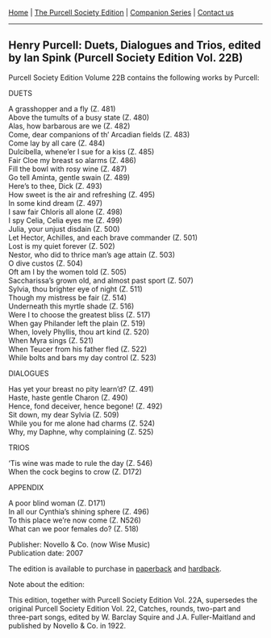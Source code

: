 [Home](/index.md)  |  [The Purcell Society Edition](/purcell-society-edition.md)  |  [Companion Series](/purcell-society-companion-series.md)  |  [Contact us](/contact-us.md)

***  

## Henry Purcell: Duets, Dialogues and Trios, edited by Ian Spink (Purcell Society Edition Vol. 22B)  

Purcell Society Edition Volume 22B contains the following works by Purcell:  

DUETS  

A grasshopper and a fly (Z. 481)  
Above the tumults of a busy state (Z. 480)  
Alas, how barbarous are we (Z. 482)  
Come, dear companions of th’ Arcadian fields (Z. 483)  
Come lay by all care (Z. 484)  
Dulcibella, whene’er I sue for a kiss (Z. 485)  
Fair Cloe my breast so alarms (Z. 486)  
Fill the bowl with rosy wine (Z. 487)  
Go tell Aminta, gentle swain (Z. 489)  
Here’s to thee, Dick (Z. 493)  
How sweet is the air and refreshing (Z. 495)  
In some kind dream (Z. 497)  
I saw fair Chloris all alone (Z. 498)  
I spy Celia, Celia eyes me (Z. 499)  
Julia, your unjust disdain (Z. 500)  
Let Hector, Achilles, and each brave commander (Z. 501)  
Lost is my quiet forever (Z. 502)  
Nestor, who did to thrice man’s age attain (Z. 503)  
O dive custos (Z. 504)  
Oft am I by the women told (Z. 505)  
Saccharissa’s grown old, and almost past sport (Z. 507)  
Sylvia, thou brighter eye of night (Z. 511)  
Though my mistress be fair (Z. 514)  
Underneath this myrtle shade (Z. 516)  
Were I to choose the greatest bliss (Z. 517)  
When gay Philander left the plain (Z. 519)  
When, lovely Phyllis, thou art kind (Z. 520)  
When Myra sings (Z. 521)  
When Teucer from his father fled (Z. 522)  
While bolts and bars my day control (Z. 523)  

DIALOGUES  

Has yet your breast no pity learn’d?  (Z. 491)  
Haste, haste gentle Charon  (Z. 490)  
Hence, fond deceiver, hence begone!  (Z. 492)  
Sit down, my dear Sylvia  (Z. 509)  
While you for me alone had charms  (Z. 524)  
Why, my Daphne, why complaining  (Z. 525)  

TRIOS  

‘Tis wine was made to rule the day  (Z. 546)  
When the cock begins to crow  (Z. D172)  

APPENDIX  

A poor blind woman (Z. D171)  
In all our Cynthia’s shining sphere (Z. 496)  
To this place we’re now come  (Z.  N526)  
What can we poor females do?  (Z. 518)  


Publisher: Novello & Co. (now Wise Music)  
Publication date: 2007

The edition is available to purchase in [paperback](https://www.musicroom.com/product/musnov151022b/henry-purcell-duets-dialogues-and-trios-mixed-choir.aspx) and [hardback](https://www.musicroom.com/product/musnov151022b-01/henry-purcell-duets-dialogues-and-trios-vocal.aspx). 

Note about the edition:  

This edition, together with Purcell Society Edition Vol. 22A, supersedes the original Purcell Society Edition Vol. 22, Catches, rounds, two-part and three-part songs, edited by W. Barclay Squire and J.A. Fuller-Maitland and published by Novello & Co. in 1922.  

